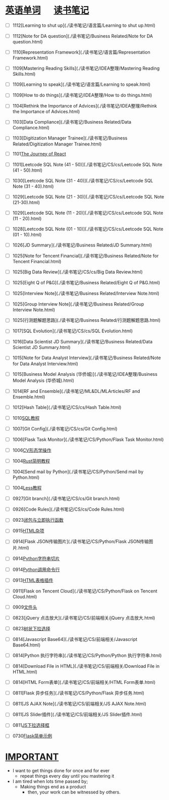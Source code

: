 # [英语单词](./egls/1/) &emsp;  [读书笔记](./%E8%AF%BB%E4%B9%A6%E7%AC%94%E8%AE%B0/) 




- [ ] 1112[Learning to shut up](./读书笔记/语言篇/Learning to shut up.html)
- [ ] 1112[Note for DA question](./读书笔记/Business Related/Note for DA question.html)
- [ ] 1110[Representation Framework](./读书笔记/语言篇/Representation Framework.html)
- [ ] 1109[Mastering Reading Skills](./读书笔记/IDEA整理/Mastering Reading Skills.html)
- [ ] 1109[Learning to speak](./读书笔记/语言篇/Learning to speak.html)
- [ ] 1109[How to do things](./读书笔记/IDEA整理/How to do things.html)
- [ ] 1104[Rethink the Importance of Advices](./读书笔记/IDEA整理/Rethink the Importance of Advices.html)
- [ ] 1103[Data Compliance](./读书笔记/Business Related/Data Compliance.html)
- [ ] 1103[Digitization Manager Trainee](./读书笔记/Business Related/Digitization Manager Trainee.html)
- [ ] 1101[The Journey of React](./读书笔记/CS/前端相关/Front-end/React学习之道.html) 
- [ ] 1101[Leetcode SQL Note (41 - 50)](./读书笔记/CS/cs/Leetcode SQL Note (41 - 50).html)
- [ ] 1030[Leetcode SQL Note (31 - 40)](./读书笔记/CS/cs/Leetcode SQL Note (31 - 40).html)
- [ ] 1029[Leetcode SQL Note (21 - 30)](./读书笔记/CS/cs/Leetcode SQL Note (21-30).html)
- [ ] 1029[Leetcode SQL Note (11 - 20)](./读书笔记/CS/cs/Leetcode SQL Note (11 - 20).html)
- [ ] 1028[Leetcode SQL Note (01 - 10)](./读书笔记/CS/cs/Leetcode SQL Note (01 - 10).html)
- [ ] 1026[JD Summary](./读书笔记/Business Related/JD Summary.html)
- [ ] 1025[Note for Tencent Financial](./读书笔记/Business Related/Note for Tencent Financial.html)
- [ ] 1025[Big Data Review](./读书笔记/CS/cs/Big Data Review.html)
- [ ] 1025[Eight Q of P&G](./读书笔记/Business Related/Eight Q of P&G.html)
- [ ] 1025[Interview Note](./读书笔记/Business Related/Interview Note.html)
- [ ] 1025[Group Interview Note](./读书笔记/Business Related/Group Interview Note.html)
- [ ] 1025[行测题解题思路](./读书笔记/Business Related/行测题解题思路.html)
- [ ] 1017[SQL Evolution](./读书笔记/CS/cs/SQL Evolution.html)
- [ ] 1016[Data Scientist JD Summary](./读书笔记/Business Related/Data Scientist JD Summary.html)
- [ ] 1015[Note for Data Analyst Interview](./读书笔记/Business Related/Note for Data Analyst Interview.html)
- [ ] 1015[Business Model Analysis (华侨城)](./读书笔记/IDEA整理/Business Model Analysis (华侨城).html)
- [ ] 1014[RF and Ensemble](./读书笔记/ML&DL/MLArticles/RF and Ensemble.html)
- [ ] 1012[Hash Table](./读书笔记/CS/cs/Hash Table.html)
- [ ] 1010[SQL教程](./读书笔记/CS/cs/SQL教程.html)
- [ ] 1007[Git Config](./读书笔记/CS/cs/Git Config.html)
- [ ] 1006[Flask Task Monitor](./读书笔记/CS/Python/Flask Task Monitor.html)
- [ ] 1006[CV形态学操作](./读书笔记/ML&DL/CVPaper/CV形态学操作.html)
- [ ] 1004[Rust简明教程](./读书笔记/CS/Rust/Rust简明教程.html)
- [ ] 1004[Send mail by Python](./读书笔记/CS/Python/Send mail by Python.html)
- [ ] 1004[Less教程](./读书笔记/CS/前端相关/Less教程.html)
- [ ] 0927[Git branch](./读书笔记/CS/cs/Git branch.html) 
- [ ] 0926[Code Rules](./读书笔记/CS/cs/Code Rules.html)
- [ ] 0923[闭包与立即执行函数](./读书笔记/CS/前端相关/闭包与立即执行函数.html)
- [ ] 0915[HTML杂项](./读书笔记/CS/前端相关/HTML杂项.html)
- [ ] 0914[Flask JSON传输图片](./读书笔记/CS/Python/Flask JSON传输图片.html)
- [ ] 0914[Python字符串切片](./读书笔记/CS/Python/Python字符串切片.html)
- [ ] 0914[Python调用命令行](./读书笔记/CS/Python/Python调用命令行.html)
- [ ] 0913[HTML表格插件](./读书笔记/CS/前端相关/HTML表格插件.html)
- [ ] 0911[Flask on Tencent Cloud](./读书笔记/CS/Python/Flask on Tencent Cloud.html)
- [ ] 0909[文件头](./读书笔记/CS/cs/文件头.html)
- [ ] 0823[jQuery 点击放大](./读书笔记/CS/前端相关/jQuery 点击放大.html)
- [ ] 0823[树状下拉选择](./读书笔记/CS/前端相关/树状下拉选择.html)
- [ ] 0814[Javascript Base64](./读书笔记/CS/前端相关/Javascript Base64.html)
- [ ] 0814[Python 执行字符串](./读书笔记/CS/Python/Python 执行字符串.html)
- [ ] 0814[Download File in HTML](./读书笔记/CS/前端相关/Download File in HTML.html)
- [ ] 0814[HTML Form表单](./读书笔记/CS/前端相关/HTML Form表单.html)
- [ ] 0811[Flask 异步任务](./读书笔记/CS/Python/Flask 异步任务.html)
- [ ] 0811[JS AJAX Note](./读书笔记/CS/前端相关/JS AJAX Note.html)
- [ ] 0811[JS Slider插件](./读书笔记/CS/前端相关/JS Slider插件.html)
- [ ] 0811[JS下拉选择框](./读书笔记/CS/前端相关/JS下拉选择框.html) 
- [ ] 0730[Flask简单示例](./读书笔记/CS/Python/Flask简单示例.html) 



# [IMPORTANT](https://www.zhihu.com/collection/70812410) 

- I want to get things done for once and for ever
  - repeat things every day until you mastering it
- I am tired when lots time passed by;
  - Making things end as a product
    - then, your work can be witnessed by others.
